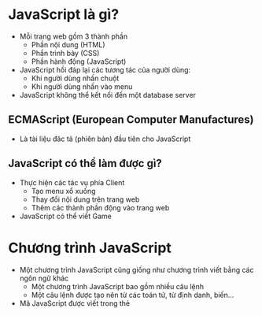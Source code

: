 # JavaScript là gì?
- Mỗi trang web gồm 3 thành phần
	+ Phần nội dung (HTML)
	+ Phần trình bày (CSS)
	+ Phần hành động (JavaScript)
- JavaScript hồi đáp lại các tương tác của người dùng:
	+ Khi người dùng nhấn chuột
	+ Khi người dùng nhấn vào menu
- JavaScript không thể kết nối đến một database server
## ECMAScript (European Computer Manufactures)
- Là tài liệu đăc tả (phiên bản) đầu tiên cho JavaScript
## JavaScript có thể làm được gì?
- Thực hiện các tác vụ phía Client
	+ Tạo menu xổ xuống
	+ Thay đổi nội dung trên trang web
	+ Thêm các thành phần động vào trang web
- JavaScript có thể viết Game
# Chương trình JavaScript
- Một chương trình JavaScript cũng giống như chương trình viết bằng các ngôn ngữ khác
	+ Một chương trình JavaScript bao gồm nhiều câu lệnh
	+ Một câu lệnh được tạo nên từ các toán tử, từ định danh, biến...
- Mã JavaScript được viết trong thẻ <script> và đặt trong thẻ <head/> hoặc (và) <body/>\
	[Chú ý]: Nên đặt mã JavaScript trong thẻ <script/> đặt ở cuối phần body để đảm bảo tất cả các thành phần được load
## Công cụ để lặp trình JavaScript
- JavaScript là ngôn ngữ thông dịch, bộ thông dịch được tích hợp sẵn trên  trình duyệt nên không cần bất cứ công cụ đặc biệt nào để lập trình
- Có thể viết mã JavaScript trên chương trình soạn thảo văn bản như notepad
## Quy tăc cơ bản của JavaScript
- JavaScript phân biệt chữ hoa chữ thường
- JavaScript bỏ qua các ký tự cách
- Ký tự dấu chấm phẩy (;) để kết thúc một dòng lệnh. Ký tự này là bắt buộc
# Câu lệnh JavaScript
- Câu lệnh JavaScript chia làm hai loại
	+ Câu lệnh đơn\
	*var x = 4;*
	+ Câu lệnh kép\
	*if( x ==1){ *\
		*//Viết câu lệnh ở đây *\
	*} else { *\
		*//Viết câu lệnh ở đây *\
	*}*
## 	Hàm (function)
- JavaScript cung cấp nhiều hàm dựng sẵn (built-in function)
	+ alert()
- JavaScript cũng cho phép người dùng tự định nghĩa hàm\
	*function ham() {*\
	   *//Thân hàm*\
	*}*
## Lưu mã JavaScript vào file bên ngoài
- Để viết chương trình JavaScript thì có hai cách
	+ Tạo chung với HTML
	+ Viết riêng một file cho JavaScript
- Các bước để lưu mã JavaScript vào file bên ngoài
	+ B1. Tạo file txt mới
	+ B2. Viết mã JavaScript
	+ B3. Đổi file thành file js
	+ B4. Gán địa chỉ của file cho thuộc tính\
[Chú ý]: Nên để file js và html cùng một thư mục